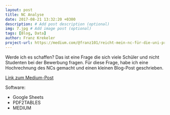 ```yaml
---
layout: post
title: NC Analyse
date: 2017-08-21 13:32:20 +0300
description: # Add post description (optional)
img: 7.jpg # Add image post (optional)
tags: [Blog, Data]
author: Franz Krekeler
project-url: https://medium.com/@franz101/reicht-mein-nc-für-die-uni-prognose-für-informatik-fächer-der-uni-hamburg-e26a6ed5e291
---
```

Werde ich es schaffen? Das ist eine Frage die sich viele Schüler und nicht Studenten bei der Bewerbung fragen. Für diese Frage, habe ich eine Hochrechnung des NCs gemacht und einen kleinen Blog-Post geschrieben.

[Link zum Medium-Post](https://medium.com/@franz101/reicht-mein-nc-für-die-uni-prognose-für-informatik-fächer-der-uni-hamburg-e26a6ed5e291)

Software:

- Google Sheets
- PDF2TABLES
- MEDIUM
